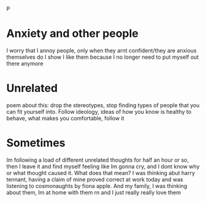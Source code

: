 P
# Anxiety and other people

I worry that I annoy people, only when they arnt confident/they are anxious themselves do I show I like them because I no longer need to put myself out there anymore


# Unrelated
poem about this:
drop the stereotypes, stop finding types of people that you can fit yourself into. Follow ideology, ideas of how you know is healthy to behave, what makes you comfortable, follow it


# Sometimes
Im following a load of different unrelated thoughts for half an hour or so, then I leave it and find myself feeling like Im gonna cry, and I dont know why or what thought caused it. What does that mean? I was thinking abut harry tennant, having a claim of mine proved correct at work today and was listening to cosmonaughts by fiona apple. And my family, I was thinking about them, Im at home with them rn and I just really really love them